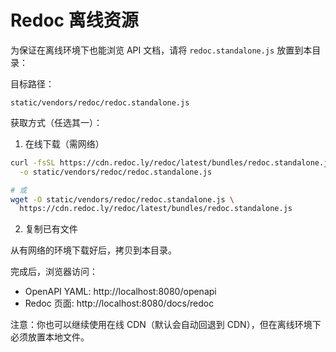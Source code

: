 # Redoc 离线资源

为保证在离线环境下也能浏览 API 文档，请将 `redoc.standalone.js` 放置到本目录：

目标路径：

```
static/vendors/redoc/redoc.standalone.js
```

获取方式（任选其一）：

1) 在线下载（需网络）

```bash
curl -fsSL https://cdn.redoc.ly/redoc/latest/bundles/redoc.standalone.js \
  -o static/vendors/redoc/redoc.standalone.js

# 或
wget -O static/vendors/redoc/redoc.standalone.js \
  https://cdn.redoc.ly/redoc/latest/bundles/redoc.standalone.js
```

2) 复制已有文件

从有网络的环境下载好后，拷贝到本目录。

完成后，浏览器访问：

- OpenAPI YAML: http://localhost:8080/openapi
- Redoc 页面: http://localhost:8080/docs/redoc

注意：你也可以继续使用在线 CDN（默认会自动回退到 CDN），但在离线环境下必须放置本地文件。


